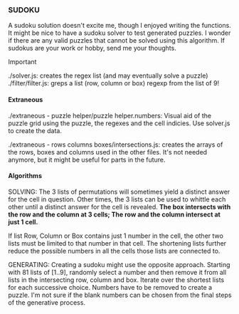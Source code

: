 ### SUDOKU

A sudoku solution doesn't excite me, though I enjoyed writing the functions. It might be nice to have a sudoku solver to test generated puzzles. I wonder if there are any valid puzzles that cannot be solved using this algorithm. If sudokus are your work or hobby, send me your thoughts.


> [!IMPORTANT]
> ./solver.js: creates the regex list (and may eventually solve a puzzle) <br />
> ./filter/filter.js: greps a list (row, column or box) regexp from the list of 9!



#### Extraneous

./extraneous - puzzle helper/puzzle helper.numbers: Visual aid of the puzzle grid using the puzzle, the regexes and the cell indicies. Use solver.js to create the data.

./extraneous - rows columns boxes/intersections.js: creates the arrays of the rows, boxes and columns used in the other files. It's not needed anymore, but it might be useful for parts in the future.


#### Algorithms

SOLVING:
The 3 lists of permutations will sometimes yield a distinct answer for the cell in question. Other times, the 3 lists can be used to whittle each other until a distinct answer for the cell is revealed. **The box intersects with the row and the column at 3 cells; The row and the column intersect at just 1 cell.**

If list Row, Column or Box contains just 1 number in the cell, the other two lists must be limited to that number in that cell. The shortening lists further reduce the possible numbers in all the cells those lists are connected to.

GENERATING:
Creating a sudoku might use the opposite approach. Starting with 81 lists of [1..9], randomly select a number and then remove it from all lists in the intersecting row, column and box. Iterate over the shortest lists for each successive choice. Numbers have to be removed to create a puzzle. I'm not sure if the blank numbers can be chosen from the final steps of the generative process.